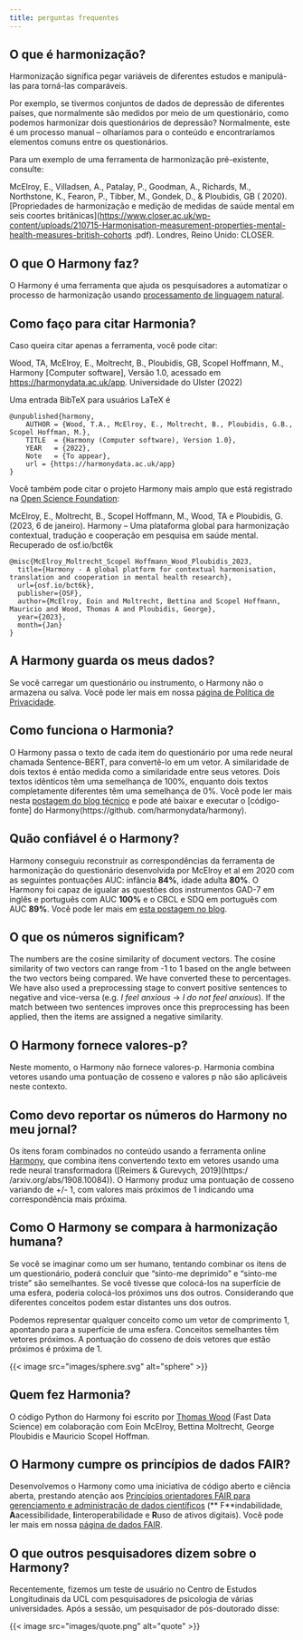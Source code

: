 ```yaml
---
title: perguntas frequentes
---
```


## O que é harmonização?

Harmonização significa pegar variáveis de diferentes estudos e manipulá-las para torná-las comparáveis.

Por exemplo, se tivermos conjuntos de dados de depressão de diferentes países, que normalmente são medidos por meio de um questionário, como podemos harmonizar dois questionários de depressão? Normalmente, este é um processo manual – olharíamos para o conteúdo e encontraríamos elementos comuns entre os questionários.

Para um exemplo de uma ferramenta de harmonização pré-existente, consulte:

McElroy, E., Villadsen, A., Patalay, P., Goodman, A., Richards, M., Northstone, K., Fearon, P., Tibber, M., Gondek, D., & Ploubidis, GB ( 2020). [Propriedades de harmonização e medição de medidas de saúde mental em seis coortes britânicas](https://www.closer.ac.uk/wp-content/uploads/210715-Harmonisation-measurement-properties-mental-health-measures-british-cohorts .pdf). Londres, Reino Unido: CLOSER.

## O que O Harmony faz?

O Harmony é uma ferramenta que ajuda os pesquisadores a automatizar o processo de harmonização usando [processamento de linguagem natural](https://fastdatascience.com/what-is-nlp/).

## Como faço para citar Harmonia?

Caso queira citar apenas a ferramenta, você pode citar:

Wood, TA, McElroy, E., Moltrecht, B., Ploubidis, GB, Scopel Hoffmann, M., Harmony [Computer software], Versão 1.0, acessado em https://harmonydata.ac.uk/app. Universidade do Ulster (2022)

Uma entrada BibTeX para usuários LaTeX é

```vshell
@unpublished{harmony,
    AUTHOR = {Wood, T.A., McElroy, E., Moltrecht, B., Ploubidis, G.B., Scopel Hoffman, M.},
    TITLE  = {Harmony (Computer software), Version 1.0},
    YEAR   = {2022},
    Note   = {To appear},
    url = {https://harmonydata.ac.uk/app}
}
```

Você também pode citar o projeto Harmony mais amplo que está registrado na [Open Science Foundation](https://osf.io/bct6k/):

McElroy, E., Moltrecht, B., Scopel Hoffmann, M., Wood, TA e Ploubidis, G. (2023, 6 de janeiro). Harmony – Uma plataforma global para harmonização contextual, tradução e cooperação em pesquisa em saúde mental. Recuperado de osf.io/bct6k

```vshell
@misc{McElroy_Moltrecht_Scopel Hoffmann_Wood_Ploubidis_2023,
  title={Harmony - A global platform for contextual harmonisation, translation and cooperation in mental health research},
  url={osf.io/bct6k},
  publisher={OSF},
  author={McElroy, Eoin and Moltrecht, Bettina and Scopel Hoffmann, Mauricio and Wood, Thomas A and Ploubidis, George},
  year={2023},
  month={Jan}
}
```

## A Harmony guarda os meus dados?

Se você carregar um questionário ou instrumento, o Harmony não o armazena ou salva. Você pode ler mais em nossa [página de Política de Privacidade](https://harmonydata.ac.uk/privacy-policy/).

## Como funciona o Harmonia?

O Harmony passa o texto de cada item do questionário por uma rede neural chamada Sentence-BERT, para convertê-lo em um vetor. A similaridade de dois textos é então medida como a similaridade entre seus vetores. Dois textos idênticos têm uma semelhança de 100%, enquanto dois textos completamente diferentes têm uma semelhança de 0%. Você pode ler mais nesta [postagem do blog técnico](https://harmonydata.ac.uk/how-does-harmony-work/) e pode até baixar e executar o [código-fonte] do Harmony(https://github. com/harmonydata/harmony).

## Quão confiável é o Harmony?

Harmony conseguiu reconstruir as correspondências da ferramenta de harmonização do questionário desenvolvida por McElroy et al em 2020 com as seguintes pontuações AUC: infância **84%**, idade adulta **80%**. O Harmony foi capaz de igualar as questões dos instrumentos GAD-7 em inglês e português com AUC **100%** e o CBCL e SDQ em português com AUC **89%**. Você pode ler mais em [esta postagem no blog](https://harmonydata.ac.uk/measuring-the-performance-of-nlp-algorithms/).

## O que os números significam?

The numbers are the cosine similarity of document vectors. The cosine similarity of two vectors can range from -1 to 1 based on the angle between the two vectors being compared. We have converted these to percentages. We have also used a preprocessing stage to convert positive sentences to negative and vice-versa (e.g. _I feel anxious_ -> _I do not feel anxious_). If the match between two sentences improves once this preprocessing has been applied, then the items are assigned a negative similarity.

## O Harmony fornece valores-p?

Neste momento, o Harmony não fornece valores-p. Harmonia combina vetores usando uma pontuação de cosseno e valores p não são aplicáveis neste contexto.

## Como devo reportar os números do Harmony no meu jornal?

Os itens foram combinados no conteúdo usando a ferramenta online [Harmony](https://harmonydata.ac.uk/), que combina itens convertendo texto em vetores usando uma rede neural transformadora ([Reimers & Gurevych, 2019](https:/ /arxiv.org/abs/1908.10084)). O Harmony produz uma pontuação de cosseno variando de +/- 1, com valores mais próximos de 1 indicando uma correspondência mais próxima.

## Como O Harmony se compara à harmonização humana?

Se você se imaginar como um ser humano, tentando combinar os itens de um questionário, poderá concluir que “sinto-me deprimido” e “sinto-me triste” são semelhantes. Se você tivesse que colocá-los na superfície de uma esfera, poderia colocá-los próximos uns dos outros. Considerando que diferentes conceitos podem estar distantes uns dos outros.

Podemos representar qualquer conceito como um vetor de comprimento 1, apontando para a superfície de uma esfera. Conceitos semelhantes têm vetores próximos. A pontuação do cosseno de dois vetores que estão próximos é próxima de 1.

{{< image src="images/sphere.svg" alt="sphere" >}}

## Quem fez Harmonia?

O código Python do Harmony foi escrito por [Thomas Wood](https://freelancedatascientist.net/) (Fast Data Science) em colaboração com Eoin McElroy, Bettina Moltrecht, George Ploubidis e Mauricio Scopel Hoffman.

## O Harmony cumpre os princípios de dados FAIR?

Desenvolvemos o Harmony como uma iniciativa de código aberto e ciência aberta, prestando atenção aos [Princípios orientadores FAIR para gerenciamento e administração de dados científicos](https://www.go-fair.org/fair-principles/) (** F**indabilidade, **A**acessibilidade, **I**interoperabilidade e **R**uso de ativos digitais). Você pode ler mais em nossa [página de dados FAIR](https://harmonydata.ac.uk/fair-data/).

## O que outros pesquisadores dizem sobre o Harmony?

Recentemente, fizemos um teste de usuário no Centro de Estudos Longitudinais da UCL com pesquisadores de psicologia de várias universidades. Após a sessão, um pesquisador de pós-doutorado disse:

{{< image src="images/quote.png" alt="quote" >}}

